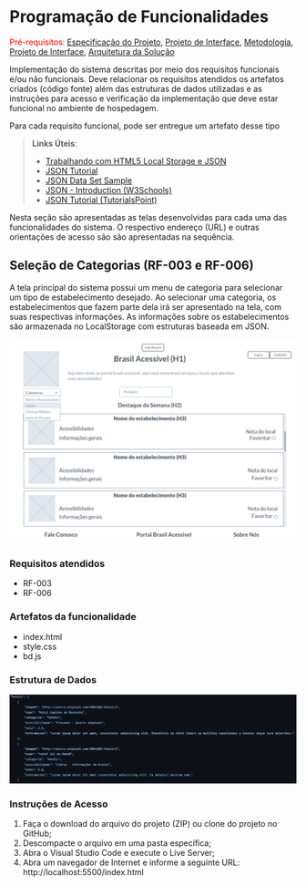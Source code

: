 # Programação de Funcionalidades

<span style="color:red">Pré-requisitos: <a href="2-Especificação do Projeto.md"> Especificação do Projeto</a></span>, <a href="3-Projeto de Interface.md"> Projeto de Interface</a>, <a href="4-Metodologia.md"> Metodologia</a>, <a href="3-Projeto de Interface.md"> Projeto de Interface</a>, <a href="5-Arquitetura da Solução.md"> Arquitetura da Solução</a>

Implementação do sistema descritas por meio dos requisitos funcionais e/ou não funcionais. Deve relacionar os requisitos atendidos os artefatos criados (código fonte) além das estruturas de dados utilizadas e as instruções para acesso e verificação da implementação que deve estar funcional no ambiente de hospedagem.

Para cada requisito funcional, pode ser entregue um artefato desse tipo

> **Links Úteis**:
>
> - [Trabalhando com HTML5 Local Storage e JSON](https://www.devmedia.com.br/trabalhando-com-html5-local-storage-e-json/29045)
> - [JSON Tutorial](https://www.w3resource.com/JSON)
> - [JSON Data Set Sample](https://opensource.adobe.com/Spry/samples/data_region/JSONDataSetSample.html)
> - [JSON - Introduction (W3Schools)](https://www.w3schools.com/js/js_json_intro.asp)
> - [JSON Tutorial (TutorialsPoint)](https://www.tutorialspoint.com/json/index.htm)


Nesta seção são apresentadas as telas desenvolvidas para cada uma das funcionalidades do sistema. O respectivo endereço (URL) e outras orientações de acesso são são apresentadas na sequência.

## Seleção de Categorias (RF-003 e RF-006)

A tela principal do sistema possui um menu de categoria para selecionar um tipo de estabelecimento desejado. Ao selecionar uma categoria, os estabelecimentos que fazem parte dela irá ser apresentado na tela, com suas respectivas informações. As informações sobre os estabelecimentos são armazenada no LocalStorage com estruturas baseada em JSON.

![Tela inicial](img/index.png)

### Requisitos atendidos
* RF-003
* RF-006

### Artefatos da funcionalidade
* index.html
* style.css
* bd.js

### Estrutura de Dados

![Estrutura de Dados](img/EstruturaDado.png)

### Instruções de Acesso
1. Faça o download do arquivo do projeto (ZIP) ou clone do projeto no GitHub;
2. Descompacte o arquivo em uma pasta específica;
3. Abra o Visual Studio Code e execute o Live Server;
4. Abra um navegador de Internet e informe a seguinte URL: http://localhost:5500/index.html

